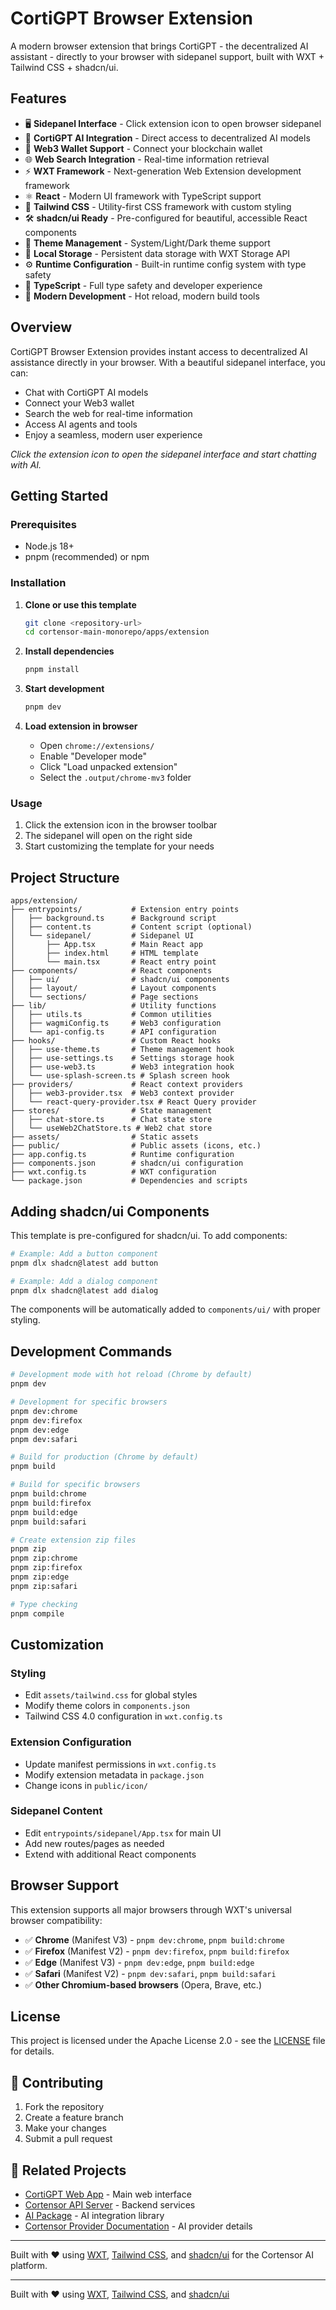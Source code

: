 # CortiGPT Browser Extension

A modern browser extension that brings CortiGPT - the decentralized AI assistant - directly to your browser with sidepanel support, built with WXT + Tailwind CSS + shadcn/ui.

## Features

- 🖥️ **Sidepanel Interface** - Click extension icon to open browser sidepanel
- 🤖 **CortiGPT AI Integration** - Direct access to decentralized AI models
- 🔌 **Web3 Wallet Support** - Connect your blockchain wallet
- 🌐 **Web Search Integration** - Real-time information retrieval
- ⚡ **WXT Framework** - Next-generation Web Extension development framework
- ⚛️ **React** - Modern UI framework with TypeScript support
- 🎨 **Tailwind CSS** - Utility-first CSS framework with custom styling
- 🛠️ **shadcn/ui Ready** - Pre-configured for beautiful, accessible React components
- 🌙 **Theme Management** - System/Light/Dark theme support
- 💾 **Local Storage** - Persistent data storage with WXT Storage API
- ⚙️ **Runtime Configuration** - Built-in runtime config system with type safety
- 🔧 **TypeScript** - Full type safety and developer experience
- 🎯 **Modern Development** - Hot reload, modern build tools

## Overview

CortiGPT Browser Extension provides instant access to decentralized AI assistance directly in your browser. With a beautiful sidepanel interface, you can:

- Chat with CortiGPT AI models
- Connect your Web3 wallet
- Search the web for real-time information
- Access AI agents and tools
- Enjoy a seamless, modern user experience

*Click the extension icon to open the sidepanel interface and start chatting with AI.*

## Getting Started

### Prerequisites

- Node.js 18+
- pnpm (recommended) or npm

### Installation

1. **Clone or use this template**
   ```bash
   git clone <repository-url>
   cd cortensor-main-monorepo/apps/extension
   ```

2. **Install dependencies**
   ```bash
   pnpm install
   ```

3. **Start development**
   ```bash
   pnpm dev
   ```

4. **Load extension in browser**
   - Open `chrome://extensions/`
   - Enable "Developer mode"
   - Click "Load unpacked extension"
   - Select the `.output/chrome-mv3` folder

### Usage

1. Click the extension icon in the browser toolbar
2. The sidepanel will open on the right side
3. Start customizing the template for your needs

## Project Structure

```
apps/extension/
├── entrypoints/           # Extension entry points
│   ├── background.ts      # Background script
│   ├── content.ts         # Content script (optional)
│   └── sidepanel/         # Sidepanel UI
│       ├── App.tsx        # Main React app
│       ├── index.html     # HTML template
│       └── main.tsx       # React entry point
├── components/            # React components
│   ├── ui/                # shadcn/ui components
│   ├── layout/            # Layout components
│   └── sections/          # Page sections
├── lib/                   # Utility functions
│   ├── utils.ts           # Common utilities
│   ├── wagmiConfig.ts     # Web3 configuration
│   └── api-config.ts      # API configuration
├── hooks/                 # Custom React hooks
│   ├── use-theme.ts       # Theme management hook
│   ├── use-settings.ts    # Settings storage hook
│   ├── use-web3.ts        # Web3 integration hook
│   └── use-splash-screen.ts # Splash screen hook
├── providers/             # React context providers
│   ├── web3-provider.tsx  # Web3 context provider
│   └── react-query-provider.tsx # React Query provider
├── stores/                # State management
│   ├── chat-store.ts      # Chat state store
│   └── useWeb2ChatStore.ts # Web2 chat store
├── assets/                # Static assets
├── public/                # Public assets (icons, etc.)
├── app.config.ts          # Runtime configuration
├── components.json        # shadcn/ui configuration
├── wxt.config.ts          # WXT configuration
└── package.json           # Dependencies and scripts
```

## Adding shadcn/ui Components

This template is pre-configured for shadcn/ui. To add components:

```bash
# Example: Add a button component
pnpm dlx shadcn@latest add button

# Example: Add a dialog component
pnpm dlx shadcn@latest add dialog
```

The components will be automatically added to `components/ui/` with proper styling.

## Development Commands

```bash
# Development mode with hot reload (Chrome by default)
pnpm dev

# Development for specific browsers
pnpm dev:chrome
pnpm dev:firefox
pnpm dev:edge
pnpm dev:safari

# Build for production (Chrome by default)
pnpm build

# Build for specific browsers
pnpm build:chrome
pnpm build:firefox
pnpm build:edge
pnpm build:safari

# Create extension zip files
pnpm zip
pnpm zip:chrome
pnpm zip:firefox
pnpm zip:edge
pnpm zip:safari

# Type checking
pnpm compile
```

## Customization

### Styling

- Edit `assets/tailwind.css` for global styles
- Modify theme colors in `components.json`
- Tailwind CSS 4.0 configuration in `wxt.config.ts`

### Extension Configuration

- Update manifest permissions in `wxt.config.ts`
- Modify extension metadata in `package.json`
- Change icons in `public/icon/`

### Sidepanel Content

- Edit `entrypoints/sidepanel/App.tsx` for main UI
- Add new routes/pages as needed
- Extend with additional React components

## Browser Support

This extension supports all major browsers through WXT's universal browser compatibility:

- ✅ **Chrome** (Manifest V3) - `pnpm dev:chrome`, `pnpm build:chrome`
- ✅ **Firefox** (Manifest V2) - `pnpm dev:firefox`, `pnpm build:firefox`
- ✅ **Edge** (Manifest V3) - `pnpm dev:edge`, `pnpm build:edge`
- ✅ **Safari** (Manifest V2) - `pnpm dev:safari`, `pnpm build:safari`
- ✅ **Other Chromium-based browsers** (Opera, Brave, etc.)

## License

This project is licensed under the Apache License 2.0 - see the [LICENSE](LICENSE) file for details.

## 🤝 Contributing

1. Fork the repository
2. Create a feature branch
3. Make your changes
4. Submit a pull request

## 🔗 Related Projects

- [CortiGPT Web App](../../web/README.md) - Main web interface
- [Cortensor API Server](../../server/README.md) - Backend services
- [AI Package](../../../packages/ai/README.md) - AI integration library
- [Cortensor Provider Documentation](../../../readmeaboutCortensorOpenaiProvider.md) - AI provider details

---

Built with ❤️ using [WXT](https://wxt.dev), [Tailwind CSS](https://tailwindcss.com), and [shadcn/ui](https://ui.shadcn.com) for the Cortensor AI platform.



---

Built with ❤️ using [WXT](https://wxt.dev), [Tailwind CSS](https://tailwindcss.com), and [shadcn/ui](https://ui.shadcn.com)
